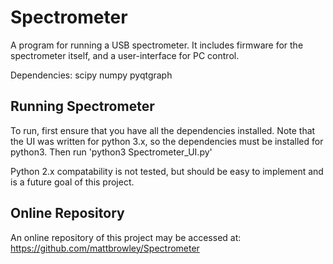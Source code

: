 Spectrometer
============

A program for running a USB spectrometer. It includes firmware for the 
spectrometer itself, and a user-interface for PC control.

Dependencies:
scipy
numpy
pyqtgraph

Running Spectrometer
--------------------
To run, first ensure that you have all the dependencies installed. Note
that the UI was written for python 3.x, so the dependencies must be
installed for python3.
Then run 'python3 Spectrometer_UI.py'

Python 2.x compatability is not tested, but should be easy to implement
and is a future goal of this project.

Online Repository
-----------------
An online repository of this project may be accessed at:
<https://github.com/mattbrowley/Spectrometer>
